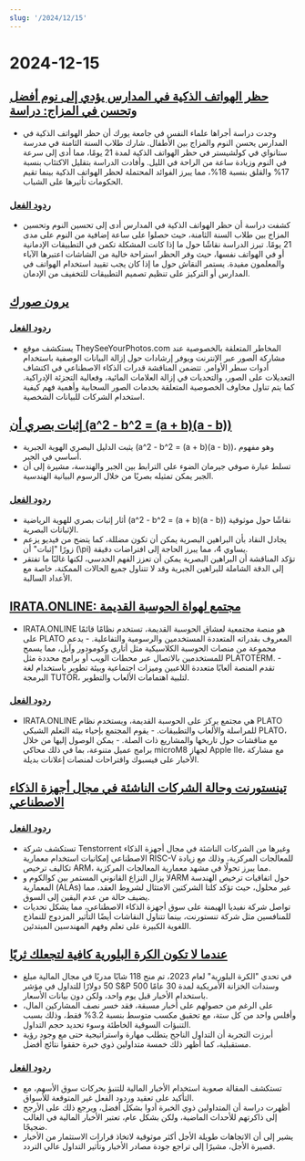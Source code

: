 ```yaml
---
slug: '/2024/12/15'
---
```


# 2024-12-15

## [حظر الهواتف الذكية في المدارس يؤدي إلى نوم أفضل وتحسن في المزاج: دراسة](https://www.york.ac.uk/news-and-events/news/2024/research/school-smartphone-ban-better-sleep/)

- وجدت دراسة أجراها علماء النفس في جامعة يورك أن حظر الهواتف الذكية في المدارس يحسن النوم والمزاج بين الأطفال. شارك طلاب السنة الثامنة في مدرسة ستانواي في كولشيستر في حظر الهواتف الذكية لمدة 21 يومًا، مما أدى إلى سرعة في النوم وزيادة ساعة من الراحة في الليل. وأفادت الدراسة بتقليل الاكتئاب بنسبة 17% والقلق بنسبة 18%، مما يبرز الفوائد المحتملة لحظر الهواتف الذكية بينما تقيم الحكومات تأثيرها على الشباب.

### [ردود الفعل](https://news.ycombinator.com/item?id=42420352)

- كشفت دراسة أن حظر الهواتف الذكية في المدارس أدى إلى تحسين النوم وتحسين المزاج بين طلاب السنة الثامنة، حيث حصلوا على ساعة إضافية من النوم على مدى 21 يومًا. تبرز الدراسة نقاشًا حول ما إذا كانت المشكلة تكمن في التطبيقات الإدمانية أو في الهواتف نفسها، حيث وفر الحظر استراحة خالية من الشاشات اعتبرها الآباء والمعلمون مفيدة. يستمر النقاش حول ما إذا كان يجب تقييد استخدام الهواتف في المدارس أو التركيز على تنظيم تصميم التطبيقات للتخفيف من الإدمان.

## [يرون صورك](https://theyseeyourphotos.com/)

### [ردود الفعل](https://news.ycombinator.com/item?id=42419469)

- يستكشف موقع TheySeeYourPhotos.com المخاطر المتعلقة بالخصوصية عند مشاركة الصور عبر الإنترنت ويوفر إرشادات حول إزالة البيانات الوصفية باستخدام أدوات سطر الأوامر. تتضمن المناقشة قدرات الذكاء الاصطناعي في اكتشاف التعديلات على الصور، والتحديات في إزالة العلامات المائية، وفعالية التجزئة الإدراكية. كما يتم تناول مخاوف الخصوصية المتعلقة بخدمات الصور السحابية وأهمية فهم كيفية استخدام الشركات للبيانات الشخصية.

## [إثبات بصري أن \(a^2 - b^2 = (a + b)(a - b)\)](https://www.futilitycloset.com/2024/12/15/tidy-2/)

- يثبت الدليل البصري الهوية الجبرية \(a^2 - b^2 = (a + b)(a - b)\)، وهو مفهوم أساسي في الجبر.
- تسلط عبارة صوفي جيرمان الضوء على الترابط بين الجبر والهندسة، مشيرة إلى أن الجبر يمكن تمثيله بصريًا من خلال الرسوم البيانية الهندسية.

### [ردود الفعل](https://news.ycombinator.com/item?id=42423409)

- أثار إثبات بصري للهوية الرياضية \(a^2 - b^2 = (a + b)(a - b)\) نقاشًا حول موثوقية الإثباتات البصرية.
- يجادل النقاد بأن البراهين البصرية يمكن أن تكون مضللة، كما يتضح من فيديو يزعم زورًا "إثبات" أن \(\pi\) يساوي 4، مما يبرز الحاجة إلى افتراضات دقيقة.
- تؤكد المناقشة أن البراهين البصرية يمكن أن تعزز الفهم الحدسي، لكنها غالبًا ما تفتقر إلى الدقة الشاملة للبراهين الجبرية وقد لا تتناول جميع الحالات الممكنة، خاصة مع الأعداد السالبة.

## [IRATA.ONLINE: مجتمع لهواة الحوسبة القديمة](https://irata.online/)

- IRATA.ONLINE هو منصة مجتمعية لعشاق الحوسبة القديمة، تستخدم نظامًا قائمًا على PLATO المعروف بقدراته المتعددة المستخدمين والرسومية والتفاعلية. - يدعم مجموعة من منصات الحوسبة الكلاسيكية مثل أتاري وكومودور وآبل، مما يسمح للمستخدمين بالاتصال عبر محطات الويب أو برامج محددة مثل PLATOTERM. - تقدم المنصة ألعابًا متعددة اللاعبين وميزات اجتماعية وبيئة تطوير باستخدام لغة البرمجة TUTOR، لتلبية اهتمامات الألعاب والتطوير.

### [ردود الفعل](https://news.ycombinator.com/item?id=42418982)

- IRATA.ONLINE هي مجتمع يركز على الحوسبة القديمة، ويستخدم نظام PLATO للمراسلة والألعاب والتطبيقات. - يقوم المجتمع بإحياء بيئة التعلم الشبكي PLATO، مع مناقشات حول تاريخها والمشاريع ذات الصلة. - يمكن الوصول إليها من خلال برامج عميل متنوعة، بما في ذلك محاكي microM8 لجهاز Apple IIe، مع مشاركة الأخبار على فيسبوك واقتراحات لمنصات إعلانات بديلة.

## [تينستورنت وحالة الشركات الناشئة في مجال أجهزة الذكاء الاصطناعي](https://irrationalanalysis.substack.com/p/tenstorrent-and-the-state-of-ai-hardware)

### [ردود الفعل](https://news.ycombinator.com/item?id=42421157)

- تستكشف شركة Tenstorrent وغيرها من الشركات الناشئة في مجال أجهزة الذكاء الاصطناعي إمكانيات استخدام معمارية RISC-V للمعالجات المركزية، وذلك مع زيادة تكاليف ترخيص ARM، مما يبرز تحولًا في مشهد معمارية المعالجات المركزية.
- لا يزال النزاع القانوني المستمر بين كوالكوم وARM حول اتفاقيات ترخيص الهندسة المعمارية (ALAs) غير محلول، حيث تؤكد كلتا الشركتين الامتثال لشروط العقد، مما يضيف حالة من عدم اليقين إلى السوق.
- تواصل شركة نفيديا الهيمنة على سوق أجهزة الذكاء الاصطناعي، مما يشكل تحديات للمنافسين مثل شركة تنستورنت، بينما تتناول النقاشات أيضًا التأثير المزدوج للنماذج اللغوية الكبيرة على تعلم وفهم المهندسين المبتدئين.

## [عندما لا تكون الكرة البلورية كافية لتجعلك ثريًا](https://elmwealth.com/crystal-ball/)

- في تحدي "الكرة البلورية" لعام 2023، تم منح 118 شابًا مدربًا في مجال المالية مبلغ 50 دولارًا للتداول في مؤشر S&P 500 وسندات الخزانة الأمريكية لمدة 30 عامًا باستخدام الأخبار قبل يوم واحد، ولكن دون بيانات الأسعار.
- على الرغم من حصولهم على أخبار مسبقة، فقد خسر نصف المشاركين المال، وأفلس واحد من كل ستة، مع تحقيق مكسب متوسط بنسبة 3.2% فقط، وذلك بسبب التنبؤات السوقية الخاطئة وسوء تحديد حجم التداول.
- أبرزت التجربة أن التداول الناجح يتطلب مهارة واستراتيجية حتى مع وجود رؤية مستقبلية، كما أظهر ذلك خمسة متداولين ذوي خبرة حققوا نتائج أفضل.

### [ردود الفعل](https://news.ycombinator.com/item?id=42422077)

- تستكشف المقالة صعوبة استخدام الأخبار المالية للتنبؤ بحركات سوق الأسهم، مع التأكيد على تعقيد وردود الفعل غير المتوقعة للأسواق.
- أظهرت دراسة أن المتداولين ذوي الخبرة أدوا بشكل أفضل، ويرجع ذلك على الأرجح إلى ذاكرتهم للأحداث الماضية، ولكن بشكل عام، تعتبر الأخبار المالية في الغالب ضجيجًا.
- يشير إلى أن الاتجاهات طويلة الأجل أكثر موثوقية لاتخاذ قرارات الاستثمار من الأخبار قصيرة الأجل، مشيرًا إلى تراجع جودة مصادر الأخبار وتأثير التداول عالي التردد.

<head>
  <meta property="og:title" content="حظر الهواتف الذكية في المدارس يؤدي إلى نوم أفضل وتحسن في المزاج: دراسة" />
  <meta property="og:type" content="website" />
  <meta property="og:image" content="https://og.cho.sh/api/og/?title=%D8%AD%D8%B8%D8%B1%20%D8%A7%D9%84%D9%87%D9%88%D8%A7%D8%AA%D9%81%20%D8%A7%D9%84%D8%B0%D9%83%D9%8A%D8%A9%20%D9%81%D9%8A%20%D8%A7%D9%84%D9%85%D8%AF%D8%A7%D8%B1%D8%B3%20%D9%8A%D8%A4%D8%AF%D9%8A%20%D8%A5%D9%84%D9%89%20%D9%86%D9%88%D9%85%20%D8%A3%D9%81%D8%B6%D9%84%20%D9%88%D8%AA%D8%AD%D8%B3%D9%86%20%D9%81%D9%8A%20%D8%A7%D9%84%D9%85%D8%B2%D8%A7%D8%AC%3A%20%D8%AF%D8%B1%D8%A7%D8%B3%D8%A9&subheading=%D8%A7%D9%84%D8%A3%D8%AD%D8%AF%D8%8C%20%D9%A1%D9%A5%20%D8%AF%D9%8A%D8%B3%D9%85%D8%A8%D8%B1%20%D9%A2%D9%A0%D9%A2%D9%A4%3A%20%D9%85%D9%84%D8%AE%D8%B5%20%D8%A3%D8%AE%D8%A8%D8%A7%D8%B1%20%D8%A7%D9%84%D9%82%D8%B1%D8%A7%D8%B5%D9%86%D8%A9" />
</head>
